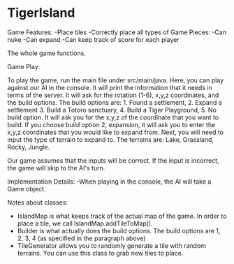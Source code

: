 # TigerIsland



Game Features:
-Place tiles
-Correctly place all types of Game Pieces:
-Can nuke
-Can expand 
-Can keep track of score for each player

The whole game functions. 


Game Play:

To play the game, run the main file under src/main/java. Here, you can play against our AI in the console. It will print
the information that it needs in terms of the server. It will ask for the rotation (1-6), x,y,z coordinates, and the build options. 
The build options are: 1. Found a settlement, 2. Expand a settlement 3. Build a Totoro sanctuary, 4. Build a Tiger Playground,
5. No build option. It will ask you for the x,y,z of the coordinate that you want to build. If you choose build option 2, expansion, 
it will ask you to enter the x,y,z coordinates that you would like to expand from. Next, you will need to input the type of 
terrain to expand to. The terrains are: Lake, Grassland, Rocky, Jungle. 

Our game assumes that the inputs will be correct. If the input is incorrect, the game will skip to the AI's turn. 

Implementation Details:
-When playing in the console, the AI will take a Game object. 

Notes about classes:
- IslandMap is what keeps track of the actual map of the game. In order to place a tile, we call IslandMap.addTileToMap().
- Builder is what actually does the build options. The build options are 1, 2, 3, 4 (as specified in the paragraph above)
- TileGenerator allows you to randomly generate a tile with random terrains. You can use this class to grab new tiles to place.
